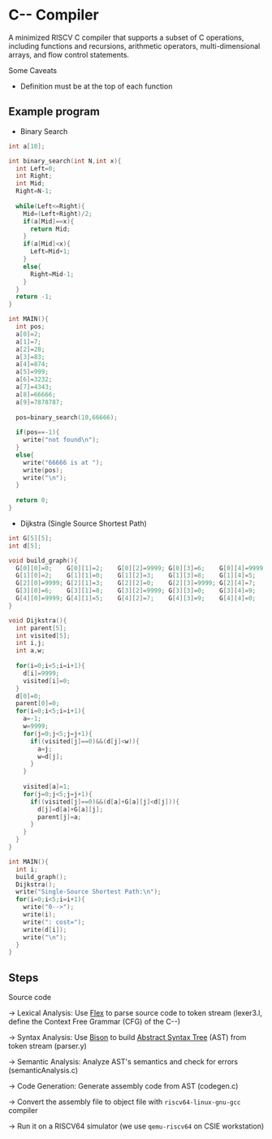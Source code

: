 # C-- Compiler

A minimized RISCV C compiler that supports a subset of C operations, including functions and recursions, arithmetic operators, multi-dimensional arrays, and flow control statements.

Some Caveats
* Definition must be at the top of each function

## Example program

* Binary Search
```c
int a[10];

int binary_search(int N,int x){
  int Left=0;
  int Right;
  int Mid;
  Right=N-1;
  
  while(Left<=Right){
    Mid=(Left+Right)/2;
    if(a[Mid]==x){
      return Mid;
    }
    if(a[Mid]<x){
      Left=Mid+1;
    }
    else{
      Right=Mid-1;
    }
  }
  return -1;
}

int MAIN(){
  int pos;
  a[0]=2;
  a[1]=7;
  a[2]=28;
  a[3]=83;
  a[4]=874;
  a[5]=999;
  a[6]=3232;
  a[7]=4343;
  a[8]=66666;
  a[9]=7878787;
  
  pos=binary_search(10,66666);
  
  if(pos==-1){
    write("not found\n");
  }
  else{
    write("66666 is at ");
    write(pos);
    write("\n");
  }
  
  return 0;
}
```

* Dijkstra (Single Source Shortest Path)
```c
int G[5][5];
int d[5];

void build_graph(){
  G[0][0]=0;    G[0][1]=2;    G[0][2]=9999; G[0][3]=6;    G[0][4]=9999;
  G[1][0]=2;    G[1][1]=0;    G[1][2]=3;    G[1][3]=8;    G[1][4]=5;
  G[2][0]=9999; G[2][1]=3;    G[2][2]=0;    G[2][3]=9999; G[2][4]=7;
  G[3][0]=6;    G[3][1]=8;    G[3][2]=9999; G[3][3]=0;    G[3][4]=9;
  G[4][0]=9999; G[4][1]=5;    G[4][2]=7;    G[4][3]=9;    G[4][4]=0;
}

void Dijkstra(){
  int parent[5];
  int visited[5];
  int i,j;
  int a,w;
  
  for(i=0;i<5;i=i+1){
    d[i]=9999;
    visited[i]=0;
  }
  d[0]=0;
  parent[0]=0;
  for(i=0;i<5;i=i+1){
    a=-1;
    w=9999;
    for(j=0;j<5;j=j+1){
      if((visited[j]==0)&&(d[j]<w)){
        a=j;
        w=d[j];
      }
    }
    
    visited[a]=1;
    for(j=0;j<5;j=j+1){
      if((visited[j]==0)&&(d[a]+G[a][j]<d[j])){
        d[j]=d[a]+G[a][j];
        parent[j]=a;
      }
    }
  }
}

int MAIN(){
  int i;
  build_graph();
  Dijkstra();
  write("Single-Source Shortest Path:\n");
  for(i=0;i<5;i=i+1){
    write("0-->");
    write(i);
    write(": cost=");
    write(d[i]);
    write("\n");
  }
}
```

## Steps

Source code

-> Lexical Analysis: Use [Flex](https://github.com/westes/flex) to parse source code to token stream (lexer3.l, define the Context Free Grammar (CFG) of the C--)

-> Syntax Analysis: Use [Bison](https://www.gnu.org/software/bison/) to build [Abstract Syntax Tree](https://en.wikipedia.org/wiki/Abstract_syntax_tree) (AST) from token stream (parser.y)

-> Semantic Analysis: Analyze AST's semantics and check for errors (semanticAnalysis.c)

-> Code Generation: Generate assembly code from AST (codegen.c)

-> Convert the assembly file to object file with `riscv64-linux-gnu-gcc` compiler

-> Run it on a RISCV64 simulator (we use `qemu-riscv64` on CSIE workstation)
